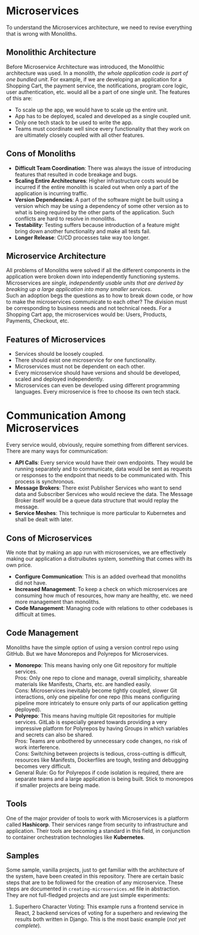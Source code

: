 # Microservices

To understand the Microservices architecture, we need to revise everything that is wrong with Monoliths.


## Monolithic Architecture

Before Microservice Architecture was introduced, the Monolithic architecture was used. In a monolith, *the whole application code is part of one bundled unit*. For example, if we are developing an application for a Shopping Cart, the payment service, the notifications, program core logic, user authentication, etc. would all be a part of one single unit. The features of this are:
- To scale up the app, we would have to scale up the entire unit. 
- App has to be deployed, scaled and developed as a single coupled unit.
- Only one tech stack to be used to write the app.
- Teams must coordinate well since every functionality that they work on are ultimately closely coupled with all other features.


## Cons of Monoliths

- **Difficult Team Coordination**: There was always the issue of introducing features that resulted in code breakage and bugs.
- **Scaling Entire Architectures**: Higher infrastructure costs would be incurred if the entire monolith is scaled out when only a part of the application is incurring traffic.
- **Version Dependencies**: A part of the software might be built using a version which may be using a dependency of some other version as to what is being required by the other parts of the application. Such conflicts are hard to resolve in monoliths.
- **Testability**: Testing suffers because introduction of a feature might bring down another functionality and make all tests fail.
- **Longer Release**: CI/CD processes take way too longer.


## Microservice Architecture

All problems of Monoliths were solved if all the different components in the application were broken down into independently functioning systems. Microservices are *single, independently usable units that are derived by breaking up a large application into many smaller services*. <br />
Such an adoption begs the questions as to how to break down code, or how to make the microservices communicate to each other? The division must be corresponding to business needs and not technical needs. For a Shopping Cart app, the microservices would be: Users, Products, Payments, Checkout, etc.


## Features of Microservices

- Services should be loosely coupled.
- There should exist one microservice for one functionality.
- Microservices must not be dependent on each other.
- Every microservice should have versions and should be developed, scaled and deployed independently.
- Microservices can even be developed using different programming languages. Every microservice is free to choose its own tech stack.


# Communication Among Microservices

Every service would, obviously, require something from different services. There are many ways for communication:
- **API Calls**: Every service would have their own endpoints. They would be running separately and to communicate, data would be sent as requests or responses to the endpoint that needs to be communicated with. This process is synchronous.
- **Message Brokers**: There exist Publisher Services who want to send data and Subscriber Services who would recieve the data. The Message Broker itself would be a queue data structure that would replay the message.
- **Service Meshes**: This technique is more particular to Kubernetes and shall be dealt with later.


## Cons of Microservices

We note that by making an app run with microservices, we are effectively making our application a distruibutes system, something that comes with its own price.
- **Configure Communication**: This is an added overhead that monoliths did not have.
- **Increased Management**: To keep a check on which microservices are consuming how much of resources, how many are healthy, etc. we need more management than monoliths.
- **Code Management**: Managing code with relations to other codebases is difficult at times.


## Code Management

Monoliths have the simple option of using a version control repo using GitHub. But we have Monorepos and Polyrepos for Microservices.
- **Monorepo**: This means having only one Git repository for multiple services.<br />
Pros: Only one repo to clone and manage, overall simplicity, shareable materials like Manifests, Charts, etc. are handled easily.<br />
Cons: Microservices inevitably become tightly coupled, slower Git interactions, only one pipeline for one repo (this means configuring pipeline more intricately to ensure only parts of our application getting deployed).
- **Polyrepo**: This means having multiple Git repositories for multiple services. GitLab is especially geared towards providing a very impressive platform for Polyrepos by having Groups in which variables and secrets can also be shared.<br />
Pros: Teams are unbothered by unnecessary code changes, no risk of work interference. <br />
Cons: Switching between projects is tedious, cross-cutting is difficult, resources like Manifests, Dockerfiles are tough, testing and debugging becomes very difficult.
- General Rule: Go for Polyrepos if code isolation is required, there are separate teams and a large application is being built. Stick to monorepos if smaller projects are being made.


## Tools

One of the major provider of tools to work with Microservices is a platform called **Hashicorp**. Their services range from security to infrastructure and application. Their tools are becoming a standard in this field, in conjunction to container orchestration technologies like **Kubernetes**.


## Samples

Some sample, vanilla projects, just to get familiar with the architecture of the system, have been created in this repository. There are certain basic steps that are to be followed for the creation of any microservice. These steps are documented in `creating-microservices.md` file in abstraction. They are not full-fledged projects and are just simple experiments:

1. Superhero Character Voting: This example runs a frontend service in React, 2 backend services of voting for a superhero and reviewing the results both written in Django. This is the most basic example (*not yet complete*).
